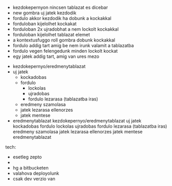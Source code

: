 - kezdokepernyon nincsen tablazat es dicebar
- new gombra uj jatek kezdodik
- fordulo akkor kezdodik ha dobunk a kockakkal
- forduloban kijelolhet kockakat
- forduloban 2x ujradobhat a nem lockolt kockakkal 
- forduloban kijelolhet tablazat elemet
- a kontextusfuggo roll gombra dobunk kockakkal
- fordulo addig tart amig be nem irunk valamit a tablazatba
- fordulo vegen felengedunk minden lockolt kockat
- egy jatek addig tart, amig van ures mezo


* kezdokepernyo/eredmenytablazat
* uj jatek
    * kockadobas
    * fordulo
        * lockolas
        * ujradobas
        * fordulo lezarasa (tablazatba iras)
    * eredmeny szamolasa
    * jatek lezarasa ellenorzes
    * jatek mentese
* eredmenytablazat
kezdokepernyo/eredmenytablazat
uj jatek
    kockadobas
    fordulo
        lockolas
        ujradobas
        fordulo lezarasa (tablazatba iras)
    eredmeny szamolasa
    jatek lezarasa ellenorzes
    jatek mentese
eredmenytablazat
    
    
tech:

* esetleg zepto
* <meta name="viewport" content="width=device-width">
* hg a bitbucketen
* valahova deployolunk
* csak dev verzio van